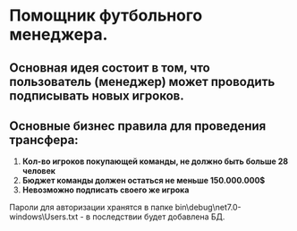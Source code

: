 # Помощник футбольного менеджера.
## Основная идея состоит в том, что пользователь (менеджер) может проводить подписывать новых игроков.

## Основные бизнес правила для проведения трансфера:
1. **Кол-во игроков покупающей команды, не должно быть больше 28 человек**
2. **Бюджет команды должен остаться не меньше 150.000.000$**
3. **Невозможно подписать своего же игрока**

Пароли для авторизации хранятся в папке bin\debug\net7.0-windows\Users.txt - в последствии будет добавлена БД.
